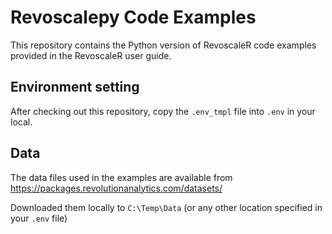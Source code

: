 # Revoscalepy Code Examples
This repository contains the Python version of RevoscaleR code examples provided in the RevoscaleR user guide.

## Environment setting

After checking out this repository, copy the `.env_tmpl` file into `.env` in your local.

## Data
The data files used in the examples are available from https://packages.revolutionanalytics.com/datasets/

Downloaded them locally to `C:\Temp\Data` (or any other location specified in your `.env` file)

